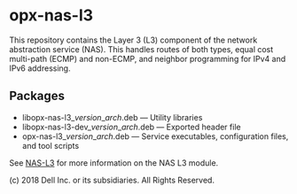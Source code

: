 # opx-nas-l3
This repository contains the Layer 3 (L3) component of the network abstraction service (NAS). This handles routes of both types, equal cost multi-path (ECMP) and non-ECMP, and neighbor programming for IPv4 and IPv6 addressing. 

## Packages
- libopx-nas-l3\_*version*\_*arch*.deb — Utility libraries  
- libopx-nas-l3-dev\_*version*\_*arch*.deb — Exported header file  
- opx-nas-l3\_*version*\_*arch*.deb — Service executables, configuration files, and tool scripts 

See [NAS-L3](https://github.com/open-switch/opx-docs/wiki/NAS-L3) for more information on the NAS L3 module.

(c) 2018 Dell Inc. or its subsidiaries. All Rights Reserved.
